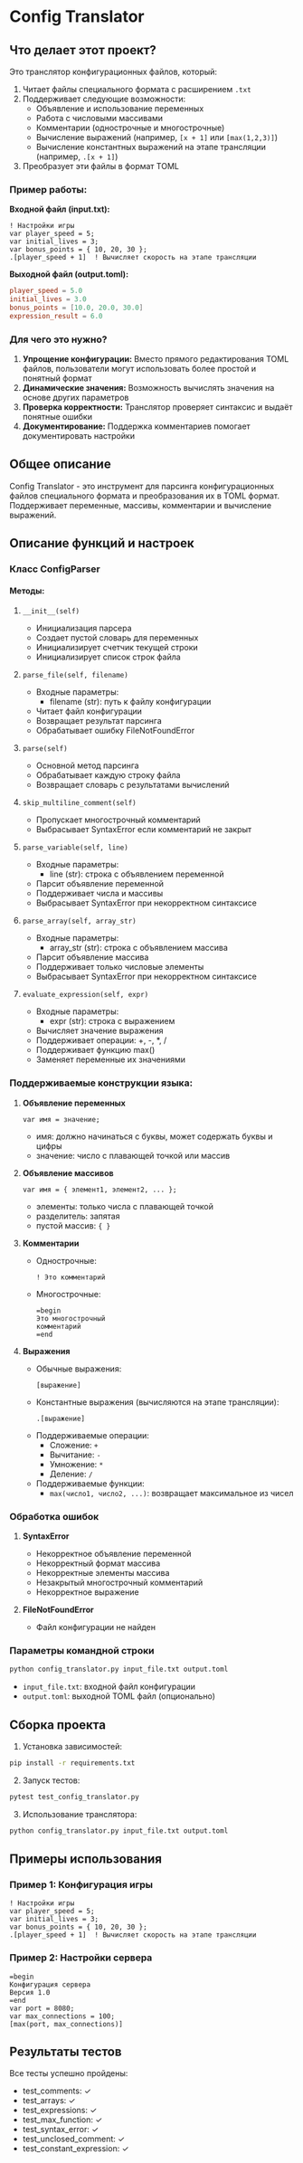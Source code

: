 # Config Translator

## Что делает этот проект?

Это транслятор конфигурационных файлов, который:

1. Читает файлы специального формата с расширением `.txt`
2. Поддерживает следующие возможности:
   - Объявление и использование переменных
   - Работа с числовыми массивами
   - Комментарии (однострочные и многострочные)
   - Вычисление выражений (например, `[x + 1]` или `[max(1,2,3)]`)
   - Вычисление константных выражений на этапе трансляции (например, `.[x + 1]`)
3. Преобразует эти файлы в формат TOML

### Пример работы:

**Входной файл (input.txt):**
```
! Настройки игры
var player_speed = 5;
var initial_lives = 3;
var bonus_points = { 10, 20, 30 };
.[player_speed + 1]  ! Вычисляет скорость на этапе трансляции
```

**Выходной файл (output.toml):**
```toml
player_speed = 5.0
initial_lives = 3.0
bonus_points = [10.0, 20.0, 30.0]
expression_result = 6.0
```

### Для чего это нужно?

1. **Упрощение конфигурации:** Вместо прямого редактирования TOML файлов, пользователи могут использовать более простой и понятный формат
2. **Динамические значения:** Возможность вычислять значения на основе других параметров
3. **Проверка корректности:** Транслятор проверяет синтаксис и выдаёт понятные ошибки
4. **Документирование:** Поддержка комментариев помогает документировать настройки

## Общее описание
Config Translator - это инструмент для парсинга конфигурационных файлов специального формата и преобразования их в TOML формат. Поддерживает переменные, массивы, комментарии и вычисление выражений.

## Описание функций и настроек

### Класс ConfigParser

#### Методы:
1. `__init__(self)`
   - Инициализация парсера
   - Создает пустой словарь для переменных
   - Инициализирует счетчик текущей строки
   - Инициализирует список строк файла

2. `parse_file(self, filename)`
   - Входные параметры:
     - filename (str): путь к файлу конфигурации
   - Читает файл конфигурации
   - Возвращает результат парсинга
   - Обрабатывает ошибку FileNotFoundError

3. `parse(self)`
   - Основной метод парсинга
   - Обрабатывает каждую строку файла
   - Возвращает словарь с результатами вычислений

4. `skip_multiline_comment(self)`
   - Пропускает многострочный комментарий
   - Выбрасывает SyntaxError если комментарий не закрыт

5. `parse_variable(self, line)`
   - Входные параметры:
     - line (str): строка с объявлением переменной
   - Парсит объявление переменной
   - Поддерживает числа и массивы
   - Выбрасывает SyntaxError при некорректном синтаксисе

6. `parse_array(self, array_str)`
   - Входные параметры:
     - array_str (str): строка с объявлением массива
   - Парсит объявление массива
   - Поддерживает только числовые элементы
   - Выбрасывает SyntaxError при некорректном синтаксисе

7. `evaluate_expression(self, expr)`
   - Входные параметры:
     - expr (str): строка с выражением
   - Вычисляет значение выражения
   - Поддерживает операции: +, -, *, /
   - Поддерживает функцию max()
   - Заменяет переменные их значениями

### Поддерживаемые конструкции языка:

1. **Объявление переменных**
   ```
   var имя = значение;
   ```
   - имя: должно начинаться с буквы, может содержать буквы и цифры
   - значение: число с плавающей точкой или массив

2. **Объявление массивов**
   ```
   var имя = { элемент1, элемент2, ... };
   ```
   - элементы: только числа с плавающей точкой
   - разделитель: запятая
   - пустой массив: `{ }`

3. **Комментарии**
   - Однострочные:
     ```
     ! Это комментарий
     ```
   - Многострочные:
     ```
     =begin
     Это многострочный
     комментарий
     =end
     ```

4. **Выражения**
   - Обычные выражения:
     ```
     [выражение]
     ```
   - Константные выражения (вычисляются на этапе трансляции):
     ```
     .[выражение]
     ```
   - Поддерживаемые операции:
     - Сложение: `+`
     - Вычитание: `-`
     - Умножение: `*`
     - Деление: `/`
   - Поддерживаемые функции:
     - `max(число1, число2, ...)`: возвращает максимальное из чисел

### Обработка ошибок

1. **SyntaxError**
   - Некорректное объявление переменной
   - Некорректный формат массива
   - Некорректные элементы массива
   - Незакрытый многострочный комментарий
   - Некорректное выражение

2. **FileNotFoundError**
   - Файл конфигурации не найден

### Параметры командной строки

```bash
python config_translator.py input_file.txt output.toml
```

- `input_file.txt`: входной файл конфигурации
- `output.toml`: выходной TOML файл (опционально)

## Сборка проекта

1. Установка зависимостей:
```bash
pip install -r requirements.txt
```

2. Запуск тестов:
```bash
pytest test_config_translator.py
```

3. Использование транслятора:
```bash
python config_translator.py input_file.txt output.toml
```

## Примеры использования

### Пример 1: Конфигурация игры
```
! Настройки игры
var player_speed = 5;
var initial_lives = 3;
var bonus_points = { 10, 20, 30 };
.[player_speed + 1]  ! Вычисляет скорость на этапе трансляции
```

### Пример 2: Настройки сервера
```
=begin
Конфигурация сервера
Версия 1.0
=end
var port = 8080;
var max_connections = 100;
[max(port, max_connections)]
```

## Результаты тестов

Все тесты успешно пройдены:
- test_comments: ✓
- test_arrays: ✓
- test_expressions: ✓
- test_max_function: ✓
- test_syntax_error: ✓
- test_unclosed_comment: ✓
- test_constant_expression: ✓
